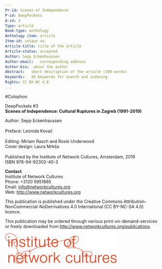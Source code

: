 ```yaml
---
Pr-id: Scenes of Independence
P-id: DeepPockets
A-id: 3
Type: article
Book-type: anthology
Anthology item: article
Item-id: unique no.
Article-title: title of the article
Article-status: accepted
Author: Sepp Eckenhaussen
Author-email:   corresponding address
Author-bio:  about the author
Abstract:   short description of the article (100 words)
Keywords:   50 keywords for search and indexing
Rights: CC BY-NC 4.0
...
```


#Colophon


DeepPockets #3
<br/>**Scenes of Independence: Cultural Ruptures in Zagreb (1991-2019)**

Author: Sepp Eckenhaussen
<br/>
<br/>
Preface: Leonida Kovač
<br/>
<br/>Editing: Miriam Rasch and Rosie Underwood
<br/>Cover design: Laura Mrkša
<br/>
<br/>Published by the Institute of Network Cultures, Amsterdam, 2019
<br/>ISBN 978-94-92302-40-3

**Contact**
<br/>Institute of Network Cultures
<br/>Phone: +3120 5951865
<br/>Email: info@networkcultures.org
<br/>Web: http://www.networkcultures.org

This publication is published under the Creative Commons
Attribution-NonCommercial-NoDerrivatives 4.0 International (CC BY-NC-SA
4.0) licence.

This publication may be ordered through various print-on-demand-services
or freely downloaded from http://www.networkcultures.org/publications.

![](imgs/inclogo.png)